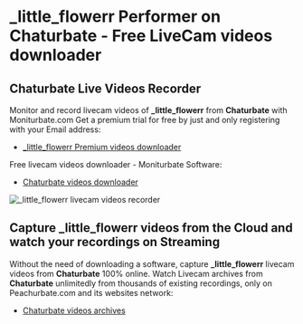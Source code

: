 # _little_flowerr Performer on Chaturbate - Free LiveCam videos downloader

## Chaturbate Live Videos Recorder

Monitor and record livecam videos of **_little_flowerr** from **Chaturbate** with Moniturbate.com
Get a premium trial for free by just and only registering with your Email address:
* [_little_flowerr Premium videos downloader](https://moniturbate.com/request-demo-licence-key.html)

Free livecam videos downloader - Moniturbate Software:
* [Chaturbate videos downloader](https://moniturbate.com/moniturbate-download-software.html)

![_little_flowerr livecam videos recorder](https://peachurnet.com/templates/moniturbate-software.png)


## Capture _little_flowerr videos from the Cloud and watch your recordings on Streaming

Without the need of downloading a software, capture **_little_flowerr** livecam videos from **Chaturbate** 100% online.
Watch Livecam archives from **Chaturbate** unlimitedly from thousands of existing recordings, only on Peachurbate.com and its websites network:
* [Chaturbate videos archives](https://peachurnet.com/)